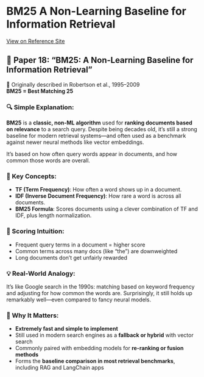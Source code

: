 # BM25 A Non-Learning Baseline for Information Retrieval
[View on Reference Site](https://www.nowpublishers.com/article/Details/INR-019)

## 📄 Paper 18: “BM25: A Non-Learning Baseline for Information Retrieval”
📜 Originally described in Robertson et al., 1995–2009  
**BM25 = Best Matching 25**

### 🔍 Simple Explanation:
**BM25** is a **classic, non-ML algorithm** used for **ranking documents based on relevance** to a search query. Despite being decades old, it’s still a strong baseline for modern retrieval systems—and often used as a benchmark against newer neural methods like vector embeddings.

It’s based on how often query words appear in documents, and how common those words are overall.

### 🧠 Key Concepts:
- **TF (Term Frequency)**: How often a word shows up in a document.
- **IDF (Inverse Document Frequency)**: How rare a word is across all documents.
- **BM25 Formula**: Scores documents using a clever combination of TF and IDF, plus length normalization.

### 🧮 Scoring Intuition:
- Frequent query terms in a document = higher score
- Common terms across many docs (like “the”) are downweighted
- Long documents don’t get unfairly rewarded

### 💡 Real-World Analogy:
It’s like Google search in the 1990s: matching based on keyword frequency and adjusting for how common the words are. Surprisingly, it still holds up remarkably well—even compared to fancy neural models.

### 🧩 Why It Matters:
- **Extremely fast and simple to implement**
- Still used in modern search engines as a **fallback or hybrid** with vector search
- Commonly paired with embedding models for **re-ranking or fusion methods**
- Forms the **baseline comparison in most retrieval benchmarks**, including RAG and LangChain apps